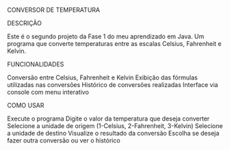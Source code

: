 CONVERSOR DE TEMPERATURA

DESCRIÇÃO

Este é o segundo projeto da Fase 1 do meu aprendizado em Java. Um programa que converte temperaturas entre as escalas Celsius, Fahrenheit e Kelvin.

FUNCIONALIDADES

Conversão entre Celsius, Fahrenheit e Kelvin
Exibição das fórmulas utilizadas nas conversões
Histórico de conversões realizadas
Interface via console com menu interativo

COMO USAR

Execute o programa
Digite o valor da temperatura que deseja converter
Selecione a unidade de origem (1-Celsius, 2-Fahrenheit, 3-Kelvin)
Selecione a unidade de destino
Visualize o resultado da conversão
Escolha se deseja fazer outra conversão ou ver o histórico